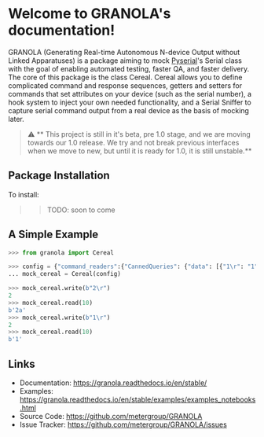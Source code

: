 # Welcome to GRANOLA's documentation!


GRANOLA (Generating Real-time Autonomous N-device Output without Linked Apparatuses) is a package aiming to mock [Pyserial](https://pyserial.readthedocs.io/en/latest/)'s Serial
class with the goal of enabling automated testing, faster QA, and faster delivery. The core of this package is the class
Cereal. Cereal allows you to define complicated command and response sequences, getters and setters for commands that set attributes
on your device (such as the serial number), a hook system to inject your own needed functionality, and a Serial Sniffer to capture serial
command output from a real device as the basis of mocking later.

> :warning: ** This project is still in it's beta, pre 1.0 stage, and we are moving towards our 1.0 release. We try and not break previous interfaces when we move to new, but until it is ready for 1.0, it is still unstable.**

## Package Installation

To install:

>> TODO: soon to come

## A Simple Example

``` python
>>> from granola import Cereal

>>> config = {"command_readers":{"CannedQueries": {"data": [{"1\r": "1", "2\r": ["2a", "2b"]}]}}}
... mock_cereal = Cereal(config)

>>> mock_cereal.write(b"2\r")
2
>>> mock_cereal.read(10)
b'2a'
>>> mock_cereal.write(b"1\r")
2
>>> mock_cereal.read(10)
b'1'
```

## Links

- Documentation: https://granola.readthedocs.io/en/stable/
- Examples: https://granola.readthedocs.io/en/stable/examples/examples_notebooks.html
- Source Code: https://github.com/metergroup/GRANOLA
- Issue Tracker: https://github.com/metergroup/GRANOLA/issues
